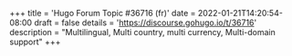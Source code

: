 +++
title = 'Hugo Forum Topic #36716 (fr)'
date = 2022-01-21T14:20:54-08:00
draft = false
details = 'https://discourse.gohugo.io/t/36716'
description = "Multilingual, Multi country, multi currency, Multi-domain support"
+++
